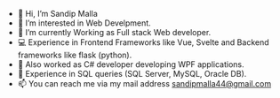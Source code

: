 - 👋 Hi, I’m Sandip Malla
- 👀 I’m interested in Web Develpment.
- 🌱 I’m currently Working as Full stack Web developer.
- 💻 Experience in Frontend Frameworks like Vue, Svelte and Backend frameworks like flask (python).
- 🤖 Also worked as C# developer developing WPF applications.
- 💾 Experience in SQL queries (SQL Server, MySQL, Oracle DB).
- 📫 You can reach me via my mail address sandipmalla44@gmail.com

<!---
sandipmalla44/sandipmalla44 is a ✨ special ✨ repository because its `README.md` (this file) appears on your GitHub profile.
You can click the Preview link to take a look at your changes.
--->
